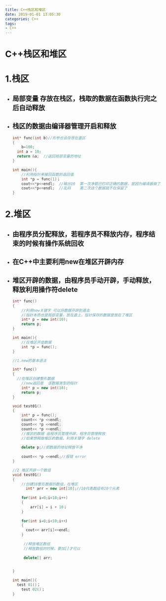 ```yaml
---
title: C++栈区和堆区
date: 2019-01-01 13:05:30
categories: C++
tags:
- C++
---
```


# C++栈区和堆区

 

# 1.栈区

- ## 局部变量 存放在栈区，栈取的数据在函数执行完之后自动释放

- ##  栈区的数据由编译器管理开启和释放

  ```C++
  int* func(int b)//形参也会存放在盏区
  {
      b=100;
  	int a = 10;
  	return &a;  //返回局部变量的地址
  }
  
  int main(){
      //利用指针来接回函数的返回值
      int *p = func(1)；
      cout<<*p<<endl;  //输出10  第一次净额已打印正确的数据，是因为编译器做了保留
      cout<<*p<<endl;  //乱码    第二次这个数据就不在保留了
  }
  ```

  





# 2.堆区

- ##  由程序员分配释放，若程序员不释放内存，程序结束的时候有操作系统回收

- ## 在C++中主要利用new在堆区开辟内存

- ## 堆区开辟的数据，由程序员手动开辟，手动释放，释放利用操作符delete

  ```C++
  int* func()
  {
      //利用new关键字 可以将数据开辟到遁去
      //指针本质也是局部变量，放在盏上，指针保存的数据是放在了堆区
      int* p = new int(10);
      return p;      
  }
  
  int main(){
      //在堆区开皮数据
      int *p = func();
  }
  ```

  

  ```c++
  //1.new的基本语法
  
  int* func()
  {
  	//在堆区创建整形数据
      //new返回是  该数据类型的指针
      int* p = new int(10);
      return p;
  }
  
  void test01()
  {
      int* p = func();
      count<< *p <<endl;
      count<< *p <<endl;
      count<< *p <<endl;
      //堆区的数据 由程序员管理开辟，程序员管理释放
      //如果想释放堆区的数据，利用关键字 delete
      
      delete p;//把数据的地址释放干净
      
      count<< *p <<endl;//报错 error
  }
  
  //2 堆区开辟一个数组
  void test01()
  {
      //创建10整形数据的数组，在堆区
     	int* arr = new int[10];//10代表数组有10个元素
      
      for(int i=0;i<10;i++)
      {
          arr[i] = i + 10；
      }
      
      for(int i=0;i<10;i++）
      {
  		cout<< arr[i]<<endl;
      }  
          
       //释放堆区数组
       //释放数组的时候，要加[]才可以
          
       delete[] arr;
  
          
  }
  
  int main(){
  	test 01()；
      test 02()；
  }
  ```

  

